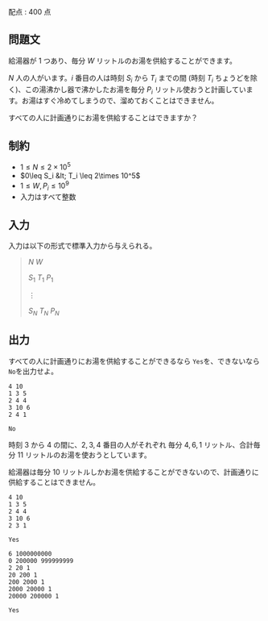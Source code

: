 配点 : $400$ 点

## 問題文

給湯器が $1$ つあり、毎分 $W$ リットルのお湯を供給することができます。

$N$ 人の人がいます。$i$ 番目の人は時刻 $S_i$ から $T_i$ までの間 (時刻 $T_i$ ちょうどを除く)、この湯沸かし器で沸かしたお湯を毎分 $P_i$ リットル使おうと計画しています。お湯はすぐ冷めてしまうので、溜めておくことはできません。

すべての人に計画通りにお湯を供給することはできますか？

## 制約

- $1\leq N \leq 2\times 10^5$
- $0\leq S_i &lt; T_i \leq 2\times 10^5$
- $1\leq W, P_i \leq 10^9$
- 入力はすべて整数

## 入力

入力は以下の形式で標準入力から与えられる。

> $N$ $W$
> 
> $S_1$ $T_1$ $P_1$
> 
> $\vdots$
> 
> $S_N$ $T_N$ $P_N$

## 出力

すべての人に計画通りにお湯を供給することができるなら `Yes`を、できないなら `No`を出力せよ。

```input1
4 10
1 3 5
2 4 4
3 10 6
2 4 1
```

```output1
No
```

時刻 $3$ から $4$ の間に、$2,3,4$ 番目の人がそれぞれ 毎分 $4,6,1$ リットル、合計毎分 $11$ リットルのお湯を使おうとしています。

給湯器は毎分 $10$ リットルしかお湯を供給することができないので、計画通りに供給することはできません。

```input2
4 10
1 3 5
2 4 4
3 10 6
2 3 1
```

```output2
Yes
```

```input3
6 1000000000
0 200000 999999999
2 20 1
20 200 1
200 2000 1
2000 20000 1
20000 200000 1
```

```output3
Yes
```